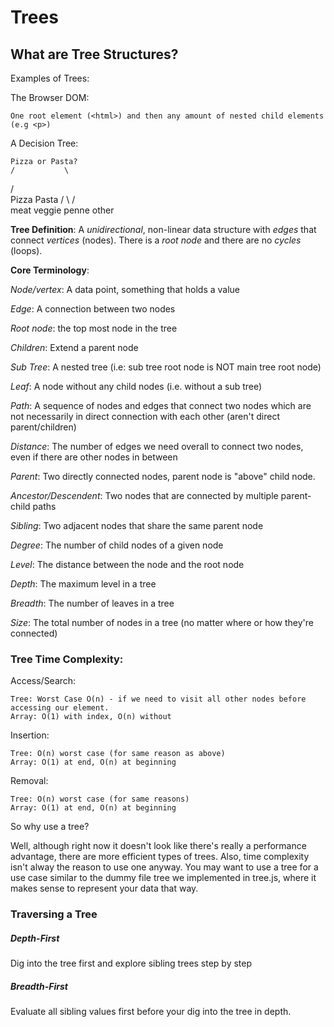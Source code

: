 # Trees

## What are Tree Structures?

Examples of Trees:

The Browser DOM:

    One root element (<html>) and then any amount of nested child elements (e.g <p>)

A Decision Tree:

    Pizza or Pasta?
    /           \
  /               \
  Pizza           Pasta
  /   \             /   \
meat    veggie    penne   other

**Tree Definition**: A *unidirectional*, non-linear data structure with *edges* that connect *vertices* (nodes). There is a *root node* and there are no *cycles* (loops).

**Core Terminology**:

*Node/vertex*: A data point, something that holds a value

*Edge*: A connection between two nodes

*Root node*: the top most node in the tree

*Children*: Extend a parent node

*Sub Tree*: A nested tree (i.e: sub tree root node is NOT main tree root node)

*Leaf*: A node without any child nodes (i.e. without a sub tree)

*Path*: A sequence of nodes and edges that connect two nodes which are not necessarily in direct connection with each other (aren't direct parent/children)

*Distance*: The number of edges we need overall to connect two nodes, even if there are other nodes in between

*Parent*: Two directly connected nodes, parent node is "above" child node.

*Ancestor/Descendent*: Two nodes that are connected by multiple parent-child paths

*Sibling*: Two adjacent nodes that share the same parent node

*Degree*: The number of child nodes of a given node

*Level*: The distance between the node and the root node

*Depth*: The maximum level in a tree

*Breadth*: The number of leaves in a tree

*Size*: The total number of nodes in a tree (no matter where or how they're connected)

### Tree Time Complexity:

Access/Search:

    Tree: Worst Case O(n) - if we need to visit all other nodes before accessing our element.
    Array: O(1) with index, O(n) without

Insertion:

    Tree: O(n) worst case (for same reason as above)
    Array: O(1) at end, O(n) at beginning

Removal:

    Tree: O(n) worst case (for same reasons)
    Array: O(1) at end, O(n) at beginning

So why use a tree?

Well, although right now it doesn't look like there's really a performance advantage, there are more efficient types of trees. Also, time complexity isn't alway the reason to use one anyway. You may want to use a tree for a use case similar to the dummy file tree we implemented in tree.js, where it makes sense to represent your data that way.

### Traversing a Tree

##### Depth-First

Dig into the tree first and explore sibling trees step by step

##### Breadth-First

Evaluate all sibling values first before your dig into the tree in depth.
